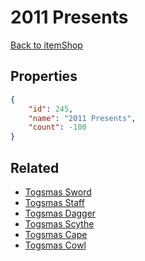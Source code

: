 # 2011 Presents

<no description available>

[Back to itemShop](../item-shops.md)

## Properties

```json
{
    "id": 245,
    "name": "2011 Presents",
    "count": -100
}
```

## Related

- [Togsmas Sword](../items/6329-togsmas-sword.md)
- [Togsmas Staff](../items/6330-togsmas-staff.md)
- [Togsmas Dagger](../items/6331-togsmas-dagger.md)
- [Togsmas Scythe](../items/6332-togsmas-scythe.md)
- [Togsmas Cape](../items/6333-togsmas-cape.md)
- [Togsmas Cowl](../items/6334-togsmas-cowl.md)

